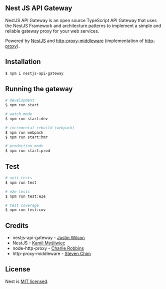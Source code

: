 ## Nest JS API Gateway

NestJS API Gateway is an open source TypeScript API Gateway that uses the NestJS Framework and architecture patterns to implement a simple and reliable gateway proxy for your web services. 

Powered by [NestJS](https://github.com/nestjs/nest) and [http-proxy-middleware](https://github.com/chimurai/http-proxy-middleware) (implementation of [http-proxy](https://github.com/nodejitsu/node-http-proxy)).

## Installation

```bash
$ npm i nestjs-api-gateway
```

## Running the gateway

```bash
# development
$ npm run start

# watch mode
$ npm run start:dev

# incremental rebuild (webpack)
$ npm run webpack
$ npm run start:hmr

# production mode
$ npm run start:prod
```

## Test

```bash
# unit tests
$ npm run test

# e2e tests
$ npm run test:e2e

# test coverage
$ npm run test:cov
```

## Credits

- nestjs-api-gateway - [Justin Wilson](https://github.com/getfigure7)
- NestJS - [Kamil Myśliwiec](https://kamilmysliwiec.com)
- node-http-proxy - [Charlie Robbins](https://github.com/nodejitsu/node-http-proxy)
- http-proxy-middleware - [Steven Chim](https://github.com/chimurai/http-proxy-middleware)

## License

  Nest is [MIT licensed](LICENSE).